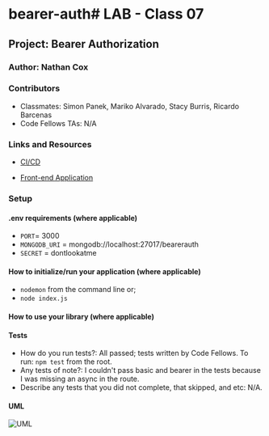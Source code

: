 # bearer-auth#  LAB - Class 07

## Project: Bearer Authorization

### Author: Nathan Cox

### Contributors

- Classmates: Simon Panek, Mariko Alvarado, Stacy Burris, Ricardo Barcenas
- Code Fellows TAs: N/A

### Links and Resources

- [CI/CD](LINK)
<!-- - [Back-end Server URL](http://xyz.com) (when applicable) -->
- [Front-end Application](LINK)

### Setup

#### .env requirements (where applicable)

- `PORT`= 3000
- `MONGODB_URI` = mongodb://localhost:27017/bearerauth
- `SECRET` = dontlookatme

#### How to initialize/run your application (where applicable)

- `nodemon` from the command line or;
- `node index.js`

#### How to use your library (where applicable)

#### Tests

- How do you run tests?: All passed; tests written by Code Fellows. To run: `npm test` from the root.
- Any tests of note?: I couldn't pass basic and bearer in the tests because I was missing an async in the route.
- Describe any tests that you did not complete, that skipped, and etc: N/A.

#### UML
![UML](./Assests/bearer-auth-UML.png)
